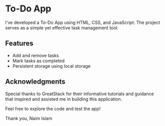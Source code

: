 # To-Do App

I've developed a To-Do App using HTML, CSS, and JavaScript. The project serves as a simple yet effective task management tool.

## Features
- Add and remove tasks
- Mark tasks as completed
- Persistent storage using local storage

## Acknowledgments
Special thanks to GreatStack for their informative tutorials and guidance that inspired and assisted me in building this application.

Feel free to explore the code and test the app!

Thank you,
Naim Islam
